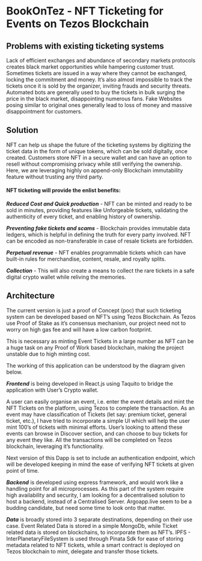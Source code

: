 # BookOnTez - NFT Ticketing for Events on Tezos Blockchain

## Problems with existing ticketing systems


Lack of efficient exchanges and abundance of secondary markets protocols creates black market opportunities while hampering customer trust. Sometimes tickets are issued in a way where they cannot be exchanged, locking the commitment and money. It’s also almost impossible to track the tickets once it is sold by the organizer, inviting frauds and security threats. Automated bots are generally used to buy the tickets in bulk surging the price in the black market, disappointing numerous fans. 
Fake Websites posing similar to original ones generally lead to loss of money and massive disappointment for customers.

## Solution

NFT can help us shape the future of the ticketing systems by digitizing the ticket data in the form of unique tokens, which can be sold digitally, once created. Customers store NFT in a secure wallet and can have an option to resell without compromising privacy while still verifying the ownership. Here, we are leveraging highly on append-only Blockchain immutability feature without trusting any third party.

#### NFT ticketing will provide the enlist benefits:


***Reduced Cost and Quick production*** - NFT can be minted and ready to be sold in minutes, providing features like Unforgeable tickets, validating the authenticity of every ticket, and enabling history of ownership.


***Preventing fake tickets and scams*** - Blockchain provides immutable data ledgers, which is helpful in defining the truth for every party involved. NFT can be encoded as non-transferable in case of resale tickets are forbidden.


***Perpetual revenue*** - NFT enables programmable tickets which can have built-in rules for merchandise, content, resale, and royalty splits.


***Collection*** - This will also create a means to collect the rare tickets in a safe digital crypto wallet while reliving the memories.


## Architecture

The current version is just a proof of Concept (poc) that such ticketing system can be developed based on NFT’s using Tezos Blockchain. As Tezos use Proof of Stake as it’s consensus mechanism, our project need not to worry on high gas fee and will have a low carbon footprint.

This is necessary as minting Event Tickets in a large number as NFT can be a huge task on any Proof of Work based blockchain, making the project unstable due to high minting cost.


The working of this application can be understood by the diagram given below.






***Frontend*** is being developed in React.js using Taquito to bridge the application with User’s Crypto wallet.

A user can easily organise an event, i.e. enter the event details and mint the NFT Tickets on the platform, using Tezos to complete the transaction.
As an event may have classification of Tickets (let say: premium ticket, general ticket, etc.),
I have tried to incorporate a simple UI which will help the user mint 100’s of tickets with minimal efforts.
User’s looking to attend these events can browse in Discover section, and can choose to buy tickets for any event they like. All the transactions will be completed on Tezos blockchain, leveraging it’s functionality.

Next version of this Dapp is set to include an authentication endpoint, which will be developed keeping in mind the ease of verifying NFT tickets at given point of time.

***Backend*** is developed using express framework, and would work like a handling point for all microprocesses. As this part of the system require high availability and security, I am looking for a decentralised solution to host a backend, instead of a Centralised Server.
Argoapp.live seem to be a budding candidate, but need some time to look onto that matter.

***Data*** is broadly stored into 3 separate destinations, depending on their use case.
Event Related Data is stored in a simple MongoDb, while Ticket related data is stored on blockchains, to incorporate them as NFT’s.
IPFS - InterPlanetaryFileSystem is used through Pinata Sdk for ease of storing metadata related to NFT tickets, while a smart contract is deployed on Tezos blockchain to mint, delegate and transfer those tickets.



